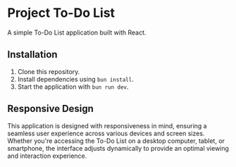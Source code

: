 # Project To-Do List

A simple To-Do List application built with React.

## Installation

1. Clone this repository.
2. Install dependencies using `bun install`.
3. Start the application with `bun run dev`.

## Responsive Design

This application is designed with responsiveness in mind, ensuring a seamless user experience across various devices and screen sizes. Whether you're accessing the To-Do List on a desktop computer, tablet, or smartphone, the interface adjusts dynamically to provide an optimal viewing and interaction experience.





